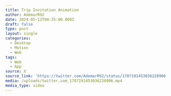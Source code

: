 ```yaml
---
title: Trip Invitation Animation
author: AdemarR92
date: 2024-05-12T00:35:00.000Z
draft: false
type: post
layout: single
categories:
  - Desktop
  - Motion
  - Web
tags:
  - Web
  - App
source: X
source_link: 'https://twitter.com/AdemarR92/status/1787191453036228906'
media: /uploads/twitter.com_1787191453036228906.mp4
media_type: video
---
```


